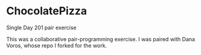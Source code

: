 # ChocolatePizza
Single Day 201 pair exercise

This was a collaborative pair-programming exercise. I was paired with Dana Voros, whose repo I forked for the work.
